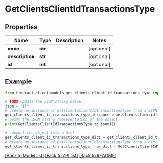 # GetClientsClientIdTransactionsType


## Properties

Name | Type | Description | Notes
------------ | ------------- | ------------- | -------------
**code** | **str** |  | [optional] 
**description** | **str** |  | [optional] 
**id** | **int** |  | [optional] 

## Example

```python
from fineract_client.models.get_clients_client_id_transactions_type import GetClientsClientIdTransactionsType

# TODO update the JSON string below
json = "{}"
# create an instance of GetClientsClientIdTransactionsType from a JSON string
get_clients_client_id_transactions_type_instance = GetClientsClientIdTransactionsType.from_json(json)
# print the JSON string representation of the object
print(GetClientsClientIdTransactionsType.to_json())

# convert the object into a dict
get_clients_client_id_transactions_type_dict = get_clients_client_id_transactions_type_instance.to_dict()
# create an instance of GetClientsClientIdTransactionsType from a dict
get_clients_client_id_transactions_type_from_dict = GetClientsClientIdTransactionsType.from_dict(get_clients_client_id_transactions_type_dict)
```
[[Back to Model list]](../README.md#documentation-for-models) [[Back to API list]](../README.md#documentation-for-api-endpoints) [[Back to README]](../README.md)


